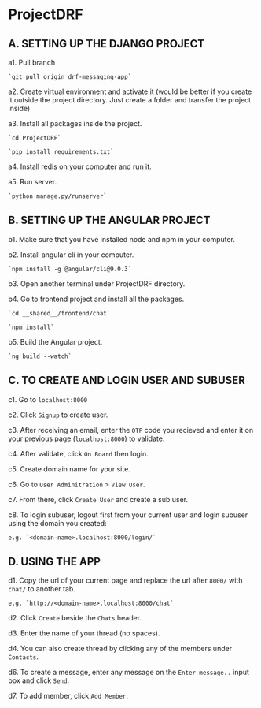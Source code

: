 # ProjectDRF


## A. SETTING UP THE DJANGO PROJECT 


a1. Pull branch

    `git pull origin drf-messaging-app`


a2. Create virtual environment and activate it (would be better if you create it outside the project directory. Just create a folder and transfer the project inside)


a3. Install all packages inside the project.

    `cd ProjectDRF` 

    `pip install requirements.txt`


a4. Install redis on your computer and run it.
    

a5. Run server.

    `python manage.py/runserver`



## B. SETTING UP THE ANGULAR PROJECT


b1. Make sure that you have installed node and npm in your computer.


b2. Install angular cli in your computer.

    `npm install -g @angular/cli@9.0.3`


b3. Open another terminal under ProjectDRF directory.


b4. Go to frontend project and install all the packages.

    `cd __shared__/frontend/chat`

    `npm install`


b5. Build the Angular project.

    `ng build --watch`



## C. TO CREATE AND LOGIN USER AND SUBUSER


c1. Go to `localhost:8000`


c2. Click `Signup` to create user.


c3. After receiving an email, enter the `OTP` code you recieved and enter it on your previous page (`localhost:8000`) to validate.


c4. After validate, click `On Board` then login.


c5. Create domain name for your site.


c6. Go to `User Adminitration` > `View User`.


c7. From there, click `Create User` and create a sub user.


c8. To login subuser, logout first from your current user and login subuser using the domain you created:

    e.g. `<domain-name>.localhost:8000/login/`



## D. USING THE APP


d1. Copy the url of your current page and replace the url after `8000/` with `chat/` to another tab.
 
    e.g. `http://<domain-name>.localhost:8000/chat`


d2. Click `Create` beside the `Chats` header.


d3. Enter the name of your thread (no spaces).


d4. You can also create thread by clicking any of the members under `Contacts`.


d6. To create a message, enter any message on the `Enter message..` input box and click `Send`.


d7. To add member, click `Add Member`.





 


